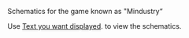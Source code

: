 Schematics for the game known as "Mindustry“

Use <a href="https://github.com/MindustryDesignIt/schematic-browser-mod">Text you want displayed</a>. to view the schematics.
